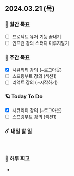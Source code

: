 ## 2024.03.21 (목)

### 🚀 월간 목표

- [ ] 프로젝트 유저 기능 끝내기
- [ ] 인프런 강의 스터디 미루지말기
  <br/>

### 💫 주간 목표

- [x] 시큐리티 강의 (~로그아웃)
- [ ] 스프링부트 강의 (섹션1)
- [ ] 리액트 강의 (~시작하기)
  <br/>

### 🪐 Today To Do

- [x] 시큐리티 강의 (~로그아웃)
- [ ] 스프링부트 강의 (섹션1)
  <br/>

### ☄️ 내일 할 일


<br/>

### 👾 하루 회고

- 
